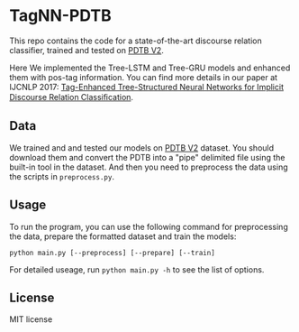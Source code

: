 # TagNN-PDTB

This repo contains the code for a state-of-the-art discourse relation classifier, trained and tested on [PDTB V2](https://catalog.ldc.upenn.edu/LDC2008T05).

Here We implemented the Tree-LSTM and Tree-GRU models and enhanced them with pos-tag information. You can find more details in our paper at IJCNLP 2017: [Tag-Enhanced Tree-Structured Neural Networks for Implicit Discourse Relation Classiﬁcation](https://eastonwang.github.io/papers/tag_nn_pdtb_2017.pdf).

## Data

We trained and and tested our models on [PDTB V2](https://catalog.ldc.upenn.edu/LDC2008T05) dataset. You should download them and convert the PDTB into a "pipe" delimited file using the built-in tool in the dataset. And then you need to preprocess the data using the scripts in `preprocess.py`.


## Usage
To run the program, you can use the following command for preprocessing the data, prepare the formatted dataset and train the models:

```
python main.py [--preprocess] [--prepare] [--train]
```

For detailed useage, run `python main.py -h` to see the list of options.

## License

MIT license
